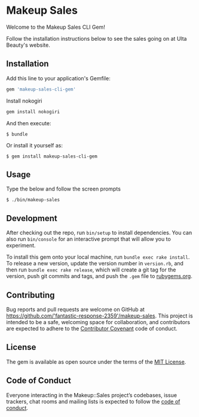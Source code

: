 # Makeup Sales

Welcome to the Makeup Sales CLI Gem! 

Follow the installation instructions below to see the sales going on at Ulta Beauty's website.  

## Installation

Add this line to your application's Gemfile:

```ruby
gem 'makeup-sales-cli-gem'
```
Install nokogiri 

```ruby
gem install nokogiri
```

And then execute:

    $ bundle

Or install it yourself as:

    $ gem install makeup-sales-cli-gem 

## Usage

Type the below and follow the screen prompts

    $ ./bin/makeup-sales

## Development

After checking out the repo, run `bin/setup` to install dependencies. You can also run `bin/console` for an interactive prompt that will allow you to experiment.

To install this gem onto your local machine, run `bundle exec rake install`. To release a new version, update the version number in `version.rb`, and then run `bundle exec rake release`, which will create a git tag for the version, push git commits and tags, and push the `.gem` file to [rubygems.org](https://rubygems.org).

## Contributing

Bug reports and pull requests are welcome on GitHub at https://github.com/'fantastic-response-2359'/makeup-sales. This project is intended to be a safe, welcoming space for collaboration, and contributors are expected to adhere to the [Contributor Covenant](http://contributor-covenant.org) code of conduct.

## License

The gem is available as open source under the terms of the [MIT License](https://opensource.org/licenses/MIT).

## Code of Conduct

Everyone interacting in the Makeup::Sales project’s codebases, issue trackers, chat rooms and mailing lists is expected to follow the [code of conduct](https://github.com/'fantastic-response-2359'/makeup-sales/blob/master/CODE_OF_CONDUCT.md).
